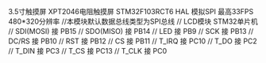 3.5寸触摸屏 XPT2046电阻触摸屏 STM32F103RCT6 HAL
模拟SPI  最高33FPS 480*320分辨率
//本模块默认数据总线类型为SPI总线 
// LCD模块 STM32单片机
// SDI(MOSI) 接 PB15
// SDO(MISO) 接 PB14
// LED 接 PB9
// SCK 接 PB13
// DC/RS 接 PB10
// RST 接 PB12
// CS 接 PB11
// T_IRQ 接 PC10
// T_DO 接 PC2
// T_DIN 接 PC3
// T_CS 接 PC13
// T_CLK 接 PC0
